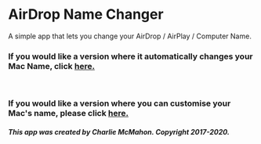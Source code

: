 # AirDrop Name Changer
A simple app that lets you change your AirDrop / AirPlay / Computer Name.

<h3> If you would like a version where it <b>automatically</b> changes your Mac Name, click <a href="https://github.com/charliekmcmahon/AirDrop-Name-Change/releases/tag/1.7">here.</a> </h2>
<br>
<h3> If you would like a version where <b>you can customise</b> your Mac's name, please click <a href="https://github.com/charliekmcmahon/AirDrop-Name-Change/releases/tag/1.6">here.</a> </h2>

<h5>This app was created by Charlie McMahon. Copyright 2017-2020.</h5>
